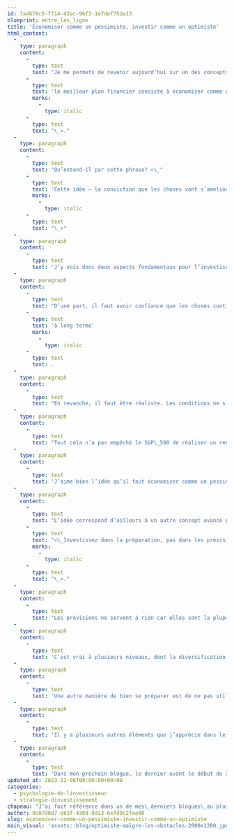 ```yaml
---
id: 7a4b78c6-ff14-43ac-96f3-1e7def75da13
blueprint: entre_les_ligne
title: 'Économiser comme un pessimiste, investir comme un optimiste'
html_content:
  -
    type: paragraph
    content:
      -
        type: text
        text: "Je me permets de revenir aujourd’hui sur un des concepts du livre qui m’a interpellé. Ainsi, selon l’auteur, «\_"
      -
        type: text
        text: 'le meilleur plan financier consiste à économiser comme un pessimiste et à investir comme un optimiste'
        marks:
          -
            type: italic
      -
        type: text
        text: "\_»."
  -
    type: paragraph
    content:
      -
        type: text
        text: "Qu’entend-il par cette phrase? «\_"
      -
        type: text
        text: 'Cette idée – la conviction que les choses vont s’améliorer, combinée à la réalité selon laquelle le chemin à parcourir d’ici là sera une chaîne continue de revers, de déceptions et de chocs – apparaît tout au long de l’histoire dans toutes les sphères de la vie.'
        marks:
          -
            type: italic
      -
        type: text
        text: "\_»"
  -
    type: paragraph
    content:
      -
        type: text
        text: 'J’y vois donc deux aspects fondamentaux pour l’investisseur boursier à long terme.'
  -
    type: paragraph
    content:
      -
        type: text
        text: "D’une part, il faut avoir confiance que les choses continueront de s’améliorer à long terme. La Bourse n’est pas un bon endroit pour les pessimistes. Il faut avoir une confiance quasiment inébranlable que l’économie et la qualité de vie continueront de s’améliorer\_"
      -
        type: text
        text: 'à long terme'
        marks:
          -
            type: italic
      -
        type: text
        text: .
  -
    type: paragraph
    content:
      -
        type: text
        text: "En revanche, il faut être réaliste. Les conditions ne s’amélioreront pas chaque jour, chaque mois, chaque année. Le chemin sera plutôt parsemé d’embûches. Pensez-y\_: au cours des 10 dernières années, on a eu droit à de nombreuses corrections (j’en compte six, dont un marché baissier), à une pandémie, à une forte hausse des taux d’intérêt et j’en passe."
  -
    type: paragraph
    content:
      -
        type: text
        text: "Tout cela n’a pas empêché le S&P\_500 de réaliser un rendement annuel composé de 11,9\_% (avec les dividendes) au cours des 10 dernières années."
  -
    type: paragraph
    content:
      -
        type: text
        text: 'J’aime bien l’idée qu’il faut économiser comme un pessimiste. J’estime que la capacité d’économiser et d’investir est trop souvent oubliée par les investisseurs – selon moi, ils s’appuient sur les rendements de leur portefeuille pour assurer leur retraite et pas suffisamment sur leur épargne. Pourtant, on exerce bien plus de contrôle sur son épargne que sur ses rendements boursiers.'
  -
    type: paragraph
    content:
      -
        type: text
        text: "L’idée correspond d’ailleurs à un autre concept avancé par Housel :\_"
      -
        type: text
        text: "«\_Investissez dans la préparation, pas dans les prévisions"
        marks:
          -
            type: italic
      -
        type: text
        text: "\_»."
  -
    type: paragraph
    content:
      -
        type: text
        text: 'Les prévisions ne servent à rien car elles sont la plupart du temps erronées. Il ne sert donc à rien de tenter de prévoir ce qui s’en vient; il faut plutôt tenter de se préparer à toute éventualité qui pourrait survenir.'
  -
    type: paragraph
    content:
      -
        type: text
        text: 'C’est vrai à plusieurs niveaux, dont la diversification de son portefeuille. Par exemple, dans notre gestion, nous tentons d’obtenir un sain équilibre entre les titres dits défensifs (qui font bien lorsque l’économie est difficile) et les titres dits de croissance (qui font mieux lorsque l’économie tourne à plein régime).'
  -
    type: paragraph
    content:
      -
        type: text
        text: 'Une autre manière de bien se préparer est de ne pas utiliser la dette pour investir.'
  -
    type: paragraph
    content:
      -
        type: text
        text: 'Il y a plusieurs autres éléments que j’apprécie dans le livre de Housel, lequel présente plusieurs phénomènes qui ne changeront pas dans le futur.'
  -
    type: paragraph
    content:
      -
        type: text
        text: 'Dans mon prochain blogue, le dernier avant le début de 2024, je vous ferai part des livres que j’ai le plus appréciés en 2023 et que j’ai cotés ★★★★★, histoire de vous proposer des lectures intéressantes pour les Fêtes.'
updated_at: 2023-12-08T00:00:00+00:00
categories:
  - psychologie-de-linvestisseur
  - strategie-dinvestissement
chapeau: "J’ai fait référence dans un de mes\_derniers blogues\_au plus récent livre de Morgan Housel,\_Same as Ever, que j’ai d’ailleurs coté ★★★★★."
author: 9c87d8d7-e83f-438d-8d13-6efd9c2fae40
slug: economiser-comme-un-pessimiste-investir-comme-un-optimiste
main_visual: 'assets::blog/optimiste-malgre-les-obstacles-2000x1200.jpg'
---
```

